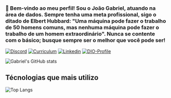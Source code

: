 ### 👋 Bem-vindo ao meu perfil! Sou o João Gabriel, atuando na área de dados. Sempre tenha uma meta profissional, sigo o ditado de Elbert Hubbard: "Uma máquina pode fazer o trabalho de 50 homens comuns, mas nenhuma máquina pode fazer o trabalho de um homem extraordinário". Nunca se contente com o básico; busque sempre ser o melhor que você pode ser!

[![Discord](https://img.shields.io/badge/Discord-7289DA?style=for-the-badge&logo=discord&logoColor=white)](https://discord.com/users/itz.gabe)
[![Curriculum](https://img.shields.io/badge/github%20pages-121013?style=for-the-badge&logo=github&logoColor=white)](https://its-gabe.github.io/cv/)
[![Linkedin](https://img.shields.io/badge/LinkedIn-0077B5?style=for-the-badge&logo=linkedin&logoColor=white)](https://www.linkedin.com/in/joão-gabriel-alves-6039871b9)
[![DIO-Profile](https://img.shields.io/badge/python-3670A0?style=for-the-badge&logo=python&logoColor=ffdd54)](https://www.dio.me/users/j_gabrielmoreiraalves)

![Gabriel's GitHub stats](https://github-readme-stats.vercel.app/api?username=its-gabe&show_icons=true&theme=dracula)


## Técnologias que mais utilizo

![Top Langs](https://github-readme-stats.vercel.app/api/top-langs/?username=its-gabe&hide_progress=false&theme=dracula)
